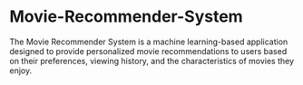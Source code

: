 # Movie-Recommender-System
The Movie Recommender System is a machine learning-based application designed to provide personalized movie recommendations to users based on their preferences, viewing history, and the characteristics of movies they enjoy. 
